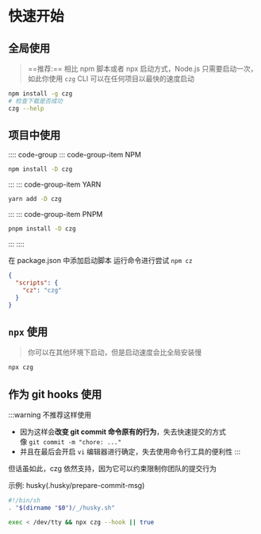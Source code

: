 # 快速开始

## 全局使用
> ==推荐:== 相比 npm 脚本或者 npx 启动方式，Node.js 只需要启动一次，如此你使用 `czg` CLI 可以在任何项目以最快的速度启动

```sh
npm install -g czg
# 检查下载是否成功
czg --help
```

## 项目中使用

:::: code-group
::: code-group-item NPM

```bash
npm install -D czg
```

:::
::: code-group-item YARN

```bash
yarn add -D czg
```

:::
::: code-group-item PNPM

```bash
pnpm install -D czg
```

:::
::::

在 package.json 中添加启动脚本
运行命令进行尝试 `npm cz`
```json
{
  "scripts": {
    "cz": "czg"
  }
}
```

## `npx` 使用
> 你可以在其他环境下启动，但是启动速度会比全局安装慢


```bash
npx czg
```


## 作为 git hooks 使用

:::warning
不推荐这样使用
- 因为这样会**改变 git commit 命令原有的行为**，失去快速提交的方式    
  像 `git commit -m "chore: ..."`
- 并且在最后会开启 `vi` 编辑器进行确定，失去使用命令行工具的便利性
:::

但话虽如此，czg 依然支持，因为它可以约束限制你团队的提交行为

示例: husky(.husky/prepare-commit-msg)
```sh
#!/bin/sh
. "$(dirname "$0")/_/husky.sh"

exec < /dev/tty && npx czg --hook || true
```
